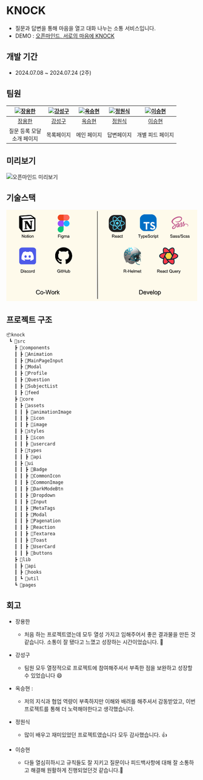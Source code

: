 # KNOCK
- 질문과 답변을 통해 마음을 열고 대화 나누는 소통 서비스입니다.
- DEMO : [오픈마인드, 서로의 마음에 KNOCK](https://codeit-knock.netlify.app)

## 개발 기간
- 2024.07.08 ~ 2024.07.24 (2주)

## 팀원
| [![장용한][장용한 프로필]][장용한] | [![강성구][강성구 프로필]][강성구] | [![옥승현][옥승현 프로필]][옥승현] | [![정원식][정원식 프로필]][정원식] | [![이승현][이승현 프로필]][이승현] |
| :-------: | :-------: | :-------: | :-------: | :-------: |
| [장용한][장용한] | [강성구][강성구] | [옥승현][옥승현] | [정원식][정원식] | [이승현][이승현] |
| 질문 등록 모달 <br/> 소개 페이지 | 목록페이지 | 메인 페이지 | 답변페이지 | 개별 피드 페이지 |

## 미리보기
![오픈마인드 미리보기](./READMESource/gifs/2팀_오픈마인드_시연영상.gif)

## 기술스택
![기술스택](./READMESource/images/skill_list.png)

## 프로젝트 구조
```txt
📦knock
 ┗ 📂src
   ┣ 📂components
   ┃ ┣ 📂Animation
   ┃ ┣ 📂MainPageInput
   ┃ ┣ 📂Modal
   ┃ ┣ 📂Profile
   ┃ ┣ 📂Question
   ┃ ┣ 📂SubjectList
   ┃ ┣ 📂feed
   ┣ 📂core
   ┃ ┣ 📂assets
   ┃ ┃ ┣ 📂animationImage
   ┃ ┃ ┣ 📂icon
   ┃ ┃ ┣ 📂image
   ┃ ┣ 📂styles
   ┃ ┃ ┣ 📂icon
   ┃ ┃ ┣ 📂usercard
   ┃ ┣ 📂types
   ┃ ┃ ┣ 📂api
   ┃ ┣ 📂ui
   ┃ ┃ ┣ 📂Badge
   ┃ ┃ ┣ 📂CommonIcon
   ┃ ┃ ┣ 📂CommonImage
   ┃ ┃ ┣ 📂DarkModeBtn
   ┃ ┃ ┣ 📂Dropdown
   ┃ ┃ ┣ 📂Input
   ┃ ┃ ┣ 📂MetaTags
   ┃ ┃ ┣ 📂Modal
   ┃ ┃ ┣ 📂Pagenation
   ┃ ┃ ┣ 📂Reaction
   ┃ ┃ ┣ 📂Textarea
   ┃ ┃ ┣ 📂Toast
   ┃ ┃ ┣ 📂UserCard
   ┃ ┃ ┣ 📂buttons
   ┣ 📂lib
   ┃ ┣ 📂api
   ┃ ┣ 📂hooks
   ┃ ┗ 📂util
   ┗ 📂pages
```

## 회고

- 장용한
    - 처음 하는 프로젝트였는데 모두 열성 가지고 임해주어서 좋은 결과물을 만든 것 같습니다. 소통이 잘 됐다고 느꼈고 성장하는 시간이었습니다. 🫰

- 강성구
    - 팀원 모두 열정적으로 프로젝트에 참여해주셔서 부족한 점을 보완하고 성장할 수 있었습니다 😄

- 옥승현 :
    - 저의 지식과 협업 역량이 부족하지만 이해와 배려를 해주셔서 감동받았고, 이번 프로젝트를 통해 더 노력해야한다고 생각했습니다.

- 정원식
    - 많이 배우고 재미있었던 프로젝트였습니다 모두 감사했습니다. 👍

- 이승현
    - 다들 열심히하시고 규칙들도 잘 지키고 질문이나 피드백사항에 대해 잘 소통하고 해결해 원활하게 진행되었던것 같습니다.🫶



<!-- Links -->
[장용한]: https://github.com/jangyonghan
[강성구]: https://github.com/L1m3Kun
[옥승현]: https://github.com/L1m3Kun
[정원식]: https://github.com/wonsik3686
[이승현]: https://github.com/leesh7048

<!-- Profile Links -->

[장용한 프로필]: https://avatars.githubusercontent.com/u/169638454?v=4
[강성구 프로필]: https://avatars.githubusercontent.com/u/113879996?v=4
[옥승현 프로필]: https://avatars.githubusercontent.com/u/133335976?v=4
[정원식 프로필]: https://avatars.githubusercontent.com/u/70436955?v=4
[이승현 프로필]: https://avatars.githubusercontent.com/u/78159165?v=4